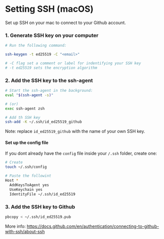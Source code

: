 # Setting SSH (macOS)

Set up SSH on your mac to connect to your Github account.

### 1. Generate SSH key on your computer

```bash
# Run the following command:

ssh-keygen -t ed25519 -C "<email>"

# -C flag set a comment or label for indentifying your SSH key
# -t ed25519 sets the encryption algorithm
```

### 2. Add the SSH key to the ssh-agent

```bash
# Start the ssh-agent in the background:
eval "$(ssh-agent -s)"

# (or)
exec ssh-agent zsh

# Add th SSH key
ssh-add -K ~/.ssh/id_ed25519_github
```

Note: replace `id_ed25519_github` with the name of your own SSH key.

#### Set up the config file

If you dont already have the `config` file inside your `/.ssh` folder, create one:

```bash
# Create
touch ~/.ssh/config

# Paste the followint
Host *
  AddKeysToAgent yes
  UseKeychain yes
  IdentityFile ~/.ssh/id_ed25519
```

### 3. Add the SSH key to Github

```bash
pbcopy < ~/.ssh/id_ed25519.pub
```

More info: https://docs.github.com/en/authentication/connecting-to-github-with-ssh/about-ssh
